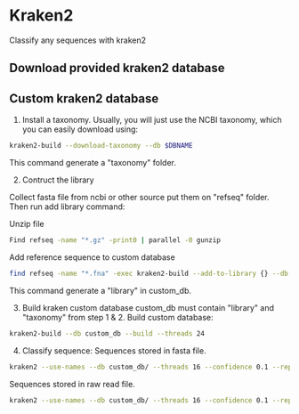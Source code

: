 # Kraken2
Classify any sequences with kraken2
## Download provided kraken2 database
## Custom kraken2 database
1. Install a taxonomy. Usually, you will just use the NCBI taxonomy, which you can easily download using:
```bash
kraken2-build --download-taxonomy --db $DBNAME
```
This command generate a "taxonomy" folder.

2. Contruct the library

Collect fasta file from ncbi or other source put them on "refseq" folder. Then run add library command:

Unzip file
```bash
Find refseq -name "*.gz" -print0 | parallel -0 gunzip
```
Add reference sequence to custom database
```bash
find refseq -name "*.fna" -exec kraken2-build --add-to-library {} --db custom_db \;
```
This command generate a "library" in custom_db.

3. Build kraken custom database
custom_db must contain "library" and "taxonomy" from step 1 & 2.
Build custom database:
```bash
kraken2-build --db custom_db --build --threads 24
```
4. Classify sequence:
Sequences stored in fasta file.
```bash
kraken2 --use-names --db custom_db/ --threads 16 --confidence 0.1 --report repseqs.report rep-seqs.fasta --threads 20 > repseqs.kraken
```
Sequences stored in raw read file.
```bash
kraken2 --use-names --db custom_db/ --threads 16 --confidence 0.1 --report repseqs.report --gzip-compressed read1 read2 --threads 20 > repseqs.kraken
```
